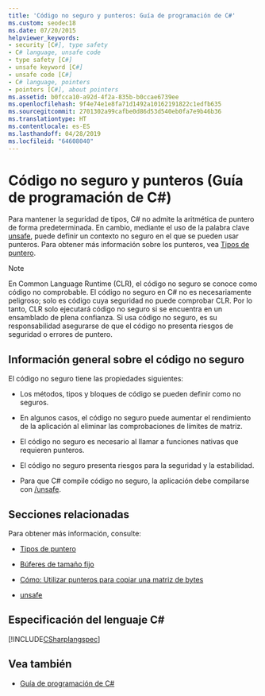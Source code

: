 ```yaml
---
title: 'Código no seguro y punteros: Guía de programación de C#'
ms.custom: seodec18
ms.date: 07/20/2015
helpviewer_keywords:
- security [C#], type safety
- C# language, unsafe code
- type safety [C#]
- unsafe keyword [C#]
- unsafe code [C#]
- C# language, pointers
- pointers [C#], about pointers
ms.assetid: b0fcca10-a92d-4f2a-835b-b0ccae6739ee
ms.openlocfilehash: 9f4e74e1e8fa71d1492a10162191822c1edfb635
ms.sourcegitcommit: 2701302a99cafbe0d86d53d540eb0fa7e9b46b36
ms.translationtype: HT
ms.contentlocale: es-ES
ms.lasthandoff: 04/28/2019
ms.locfileid: "64608040"
---
```

# <a name="unsafe-code-and-pointers-c-programming-guide"></a>Código no seguro y punteros (Guía de programación de C#)
Para mantener la seguridad de tipos, C# no admite la aritmética de puntero de forma predeterminada. En cambio, mediante el uso de la palabra clave [unsafe](../../../csharp/language-reference/keywords/unsafe.md), puede definir un contexto no seguro en el que se pueden usar punteros. Para obtener más información sobre los punteros, vea [Tipos de puntero](../../../csharp/programming-guide/unsafe-code-pointers/pointer-types.md).  
  
> [!NOTE]
>  En Common Language Runtime (CLR), el código no seguro se conoce como código no comprobable. El código no seguro en C# no es necesariamente peligroso; solo es código cuya seguridad no puede comprobar CLR. Por lo tanto, CLR solo ejecutará código no seguro si se encuentra en un ensamblado de plena confianza. Si usa código no seguro, es su responsabilidad asegurarse de que el código no presenta riesgos de seguridad o errores de puntero.  
  
## <a name="unsafe-code-overview"></a>Información general sobre el código no seguro  
 El código no seguro tiene las propiedades siguientes:  
  
- Los métodos, tipos y bloques de código se pueden definir como no seguros.  
  
- En algunos casos, el código no seguro puede aumentar el rendimiento de la aplicación al eliminar las comprobaciones de límites de matriz.  
  
- El código no seguro es necesario al llamar a funciones nativas que requieren punteros.  
  
- El código no seguro presenta riesgos para la seguridad y la estabilidad.  
  
- Para que C# compile código no seguro, la aplicación debe compilarse con [/unsafe](../../../csharp/language-reference/compiler-options/unsafe-compiler-option.md).  
  
## <a name="related-sections"></a>Secciones relacionadas  
 Para obtener más información, consulte:  
  
- [Tipos de puntero](../../../csharp/programming-guide/unsafe-code-pointers/pointer-types.md)  
  
- [Búferes de tamaño fijo](../../../csharp/programming-guide/unsafe-code-pointers/fixed-size-buffers.md)  
  
- [Cómo: Utilizar punteros para copiar una matriz de bytes](../../../csharp/programming-guide/unsafe-code-pointers/how-to-use-pointers-to-copy-an-array-of-bytes.md)  
  
- [unsafe](../../../csharp/language-reference/keywords/unsafe.md)  
  
## <a name="c-language-specification"></a>Especificación del lenguaje C#  
 [!INCLUDE[CSharplangspec](~/includes/csharplangspec-md.md)]  
  
## <a name="see-also"></a>Vea también

- [Guía de programación de C#](../../../csharp/programming-guide/index.md)
